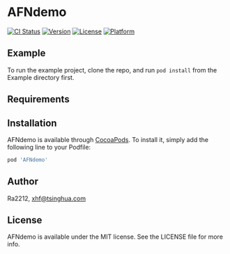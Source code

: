# AFNdemo

[![CI Status](https://img.shields.io/travis/Ra2212/AFNdemo.svg?style=flat)](https://travis-ci.org/Ra2212/AFNdemo)
[![Version](https://img.shields.io/cocoapods/v/AFNdemo.svg?style=flat)](https://cocoapods.org/pods/AFNdemo)
[![License](https://img.shields.io/cocoapods/l/AFNdemo.svg?style=flat)](https://cocoapods.org/pods/AFNdemo)
[![Platform](https://img.shields.io/cocoapods/p/AFNdemo.svg?style=flat)](https://cocoapods.org/pods/AFNdemo)

## Example

To run the example project, clone the repo, and run `pod install` from the Example directory first.

## Requirements

## Installation

AFNdemo is available through [CocoaPods](https://cocoapods.org). To install
it, simply add the following line to your Podfile:

```ruby
pod 'AFNdemo'
```

## Author

Ra2212, xhf@tsinghua.com

## License

AFNdemo is available under the MIT license. See the LICENSE file for more info.

